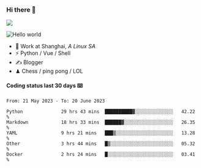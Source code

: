 ### Hi there 👋
![](https://komarev.com/ghpvc/?username=Xuhandsome)


<img src="https://github-readme-stats.vercel.app/api?username=XuHandsome&show_icons=true&theme=merko" alt="Hello world">

<br/>

- 🍻  Work at Shanghai, _A Linux SA_
- ⚡  Python / Vue / Shell
- ✍️  Blogger
- ♟  Chess / ping pong / LOL

#### Coding status last 30 days ⌨️

<!--START_SECTION:waka-->

```text
From: 21 May 2023 - To: 20 June 2023

Python              29 hrs 43 mins  ██████████▓░░░░░░░░░░░░░░   42.22 %
Markdown            18 hrs 33 mins  ██████▓░░░░░░░░░░░░░░░░░░   26.35 %
YAML                9 hrs 21 mins   ███▒░░░░░░░░░░░░░░░░░░░░░   13.28 %
Other               3 hrs 44 mins   █▒░░░░░░░░░░░░░░░░░░░░░░░   05.32 %
Docker              2 hrs 24 mins   █░░░░░░░░░░░░░░░░░░░░░░░░   03.41 %
```

<!--END_SECTION:waka-->
